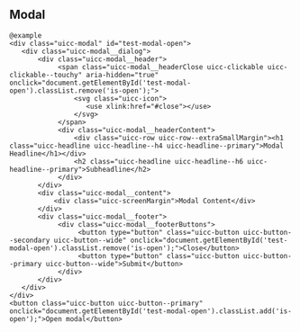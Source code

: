 ## Modal

    @example
    <div class="uicc-modal" id="test-modal-open">
       <div class="uicc-modal__dialog">
           <div class="uicc-modal__header">
                <span class="uicc-modal__headerClose uicc-clickable uicc-clickable--touchy" aria-hidden="true" onclick="document.getElementById('test-modal-open').classList.remove('is-open');">
                    <svg class="uicc-icon">
                       <use xlink:href="#close"></use>
                    </svg>
                </span>
                <div class="uicc-modal__headerContent">
                    <div class="uicc-row uicc-row--extraSmallMargin"><h1 class="uicc-headline uicc-headline--h4 uicc-headline--primary">Modal Headline</h1></div>
                    <h2 class="uicc-headline uicc-headline--h6 uicc-headline--primary">Subheadline</h2>
                </div>
           </div>
           <div class="uicc-modal__content">
               <div class="uicc-screenMargin">Modal Content</div>
           </div>
           <div class="uicc-modal__footer">
                <div class="uicc-modal__footerButtons">
                     <button type="button" class="uicc-button uicc-button--secondary uicc-button--wide" onclick="document.getElementById('test-modal-open').classList.remove('is-open');">Close</button>
                     <button type="button" class="uicc-button uicc-button--primary uicc-button--wide">Submit</button>
                </div>
           </div>
       </div>
    </div>
    <button class="uicc-button uicc-button--primary" onclick="document.getElementById('test-modal-open').classList.add('is-open');">Open modal</button>
